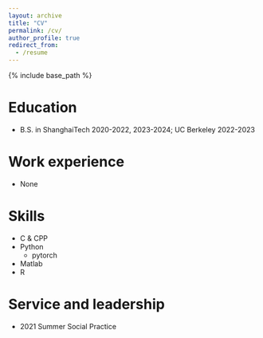 ```yaml
---
layout: archive
title: "CV"
permalink: /cv/
author_profile: true
redirect_from:
  - /resume
---
```


{% include base_path %}

Education
======
* B.S. in ShanghaiTech 2020-2022, 2023-2024; UC Berkeley 2022-2023


Work experience
======
* None
  
Skills
======
* C & CPP
* Python
  * pytorch
* Matlab
* R

<!-- Publications
====== -->
  <!-- <ul>{% for post in site.publications %}
    {% include archive-single-cv.html %}
  {% endfor %}</ul> -->
  

  
Service and leadership
======
* 2021 Summer Social Practice
